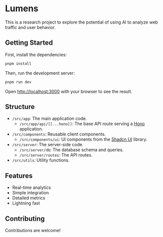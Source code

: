 # Lumens

This is a research project to explore the potential of using AI to analyze web traffic and user behavior.

## Getting Started

First, install the dependencies:

```bash
pnpm install
```

Then, run the development server:

```bash
pnpm run dev
```

Open [http://localhost:3000](http://localhost:3000) with your browser to see the result.

## Structure

- `/src/app`: The main application code.
  - `/src/app/api/[[...hono]]`: The base API route serving a [Hono](https://honojs.dev/) application.
- `/src/components`: Reusable client components.
  - `/src/components/ui`: UI components from the [Shadcn UI](https://ui.shadcn.com/) library.
- `/src/server`: The server-side code.
  - `/src/server/db`: The database schema and queries.
  - `/src/server/routes`: The API routes.
- `/src/utils`: Utility functions.

## Features

- Real-time analytics
- Simple integration
- Detailed metrics
- Lightning fast

## Contributing

Contributions are welcome!
